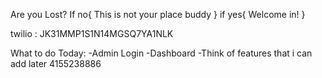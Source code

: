 Are you Lost?
If no{
    This is not your place buddy
}
if yes{
    Welcome in!
}

twilio : JK31MMP1S1N14MGSQ7YA1NLK

What to do Today:
-Admin Login
-Dashboard
-Think of features that i can add later
4155238886

